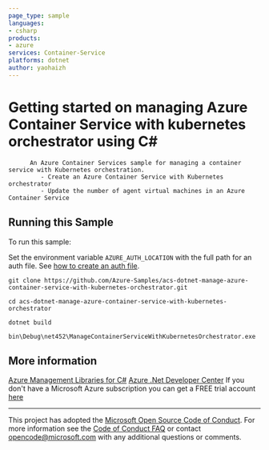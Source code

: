 ```yaml
---
page_type: sample
languages:
- csharp
products:
- azure
services: Container-Service
platforms: dotnet
author: yaohaizh
---
```


# Getting started on managing Azure Container Service with kubernetes orchestrator using C# #

          An Azure Container Services sample for managing a container service with Kubernetes orchestration.
             - Create an Azure Container Service with Kubernetes orchestrator
             - Update the number of agent virtual machines in an Azure Container Service


## Running this Sample ##

To run this sample:

Set the environment variable `AZURE_AUTH_LOCATION` with the full path for an auth file. See [how to create an auth file](https://github.com/Azure/azure-libraries-for-net/blob/master/AUTH.md).

    git clone https://github.com/Azure-Samples/acs-dotnet-manage-azure-container-service-with-kubernetes-orchestrator.git

    cd acs-dotnet-manage-azure-container-service-with-kubernetes-orchestrator

    dotnet build

    bin\Debug\net452\ManageContainerServiceWithKubernetesOrchestrator.exe

## More information ##

[Azure Management Libraries for C#](https://github.com/Azure/azure-sdk-for-net/tree/Fluent)
[Azure .Net Developer Center](https://azure.microsoft.com/en-us/develop/net/)
If you don't have a Microsoft Azure subscription you can get a FREE trial account [here](http://go.microsoft.com/fwlink/?LinkId=330212)

---

This project has adopted the [Microsoft Open Source Code of Conduct](https://opensource.microsoft.com/codeofconduct/). For more information see the [Code of Conduct FAQ](https://opensource.microsoft.com/codeofconduct/faq/) or contact [opencode@microsoft.com](mailto:opencode@microsoft.com) with any additional questions or comments.